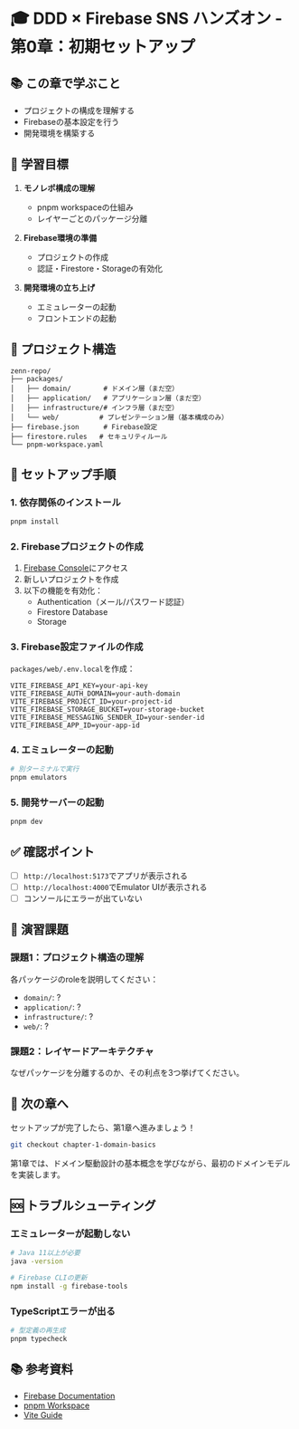 # 🎓 DDD × Firebase SNS ハンズオン - 第0章：初期セットアップ

## 📚 この章で学ぶこと

- プロジェクトの構成を理解する
- Firebaseの基本設定を行う
- 開発環境を構築する

## 🎯 学習目標

1. **モノレポ構成の理解**
   - pnpm workspaceの仕組み
   - レイヤーごとのパッケージ分離

2. **Firebase環境の準備**
   - プロジェクトの作成
   - 認証・Firestore・Storageの有効化

3. **開発環境の立ち上げ**
   - エミュレーターの起動
   - フロントエンドの起動

## 📂 プロジェクト構造

```
zenn-repo/
├── packages/
│   ├── domain/        # ドメイン層（まだ空）
│   ├── application/   # アプリケーション層（まだ空）
│   ├── infrastructure/# インフラ層（まだ空）
│   └── web/          # プレゼンテーション層（基本構成のみ）
├── firebase.json      # Firebase設定
├── firestore.rules   # セキュリティルール
└── pnpm-workspace.yaml
```

## 🚀 セットアップ手順

### 1. 依存関係のインストール

```bash
pnpm install
```

### 2. Firebaseプロジェクトの作成

1. [Firebase Console](https://console.firebase.google.com/)にアクセス
2. 新しいプロジェクトを作成
3. 以下の機能を有効化：
   - Authentication（メール/パスワード認証）
   - Firestore Database
   - Storage

### 3. Firebase設定ファイルの作成

`packages/web/.env.local`を作成：

```env
VITE_FIREBASE_API_KEY=your-api-key
VITE_FIREBASE_AUTH_DOMAIN=your-auth-domain
VITE_FIREBASE_PROJECT_ID=your-project-id
VITE_FIREBASE_STORAGE_BUCKET=your-storage-bucket
VITE_FIREBASE_MESSAGING_SENDER_ID=your-sender-id
VITE_FIREBASE_APP_ID=your-app-id
```

### 4. エミュレーターの起動

```bash
# 別ターミナルで実行
pnpm emulators
```

### 5. 開発サーバーの起動

```bash
pnpm dev
```

## ✅ 確認ポイント

- [ ] `http://localhost:5173`でアプリが表示される
- [ ] `http://localhost:4000`でEmulator UIが表示される
- [ ] コンソールにエラーが出ていない

## 📝 演習課題

### 課題1：プロジェクト構造の理解

各パッケージのroleを説明してください：
- `domain/`: ?
- `application/`: ?
- `infrastructure/`: ?
- `web/`: ?

### 課題2：レイヤードアーキテクチャ

なぜパッケージを分離するのか、その利点を3つ挙げてください。

## 🎯 次の章へ

セットアップが完了したら、第1章へ進みましょう！

```bash
git checkout chapter-1-domain-basics
```

第1章では、ドメイン駆動設計の基本概念を学びながら、最初のドメインモデルを実装します。

## 🆘 トラブルシューティング

### エミュレーターが起動しない

```bash
# Java 11以上が必要
java -version

# Firebase CLIの更新
npm install -g firebase-tools
```

### TypeScriptエラーが出る

```bash
# 型定義の再生成
pnpm typecheck
```

## 📚 参考資料

- [Firebase Documentation](https://firebase.google.com/docs)
- [pnpm Workspace](https://pnpm.io/workspaces)
- [Vite Guide](https://vitejs.dev/guide/)